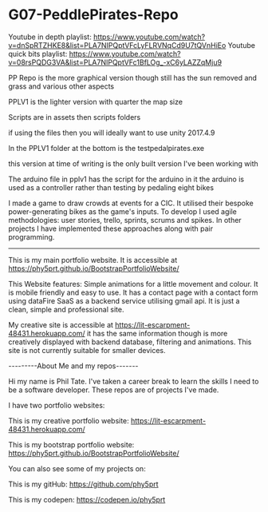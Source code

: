 # G07-PeddlePirates-Repo



Youtube in depth playlist: https://www.youtube.com/watch?v=dnSpRTZHKE8&list=PLA7NIPQptVFcLyFLRVNqCd9U7tQVnHiEo
Youtube quick bits playlist: https://www.youtube.com/watch?v=08rsPQDG3VA&list=PLA7NIPQptVFc1BfLOg_-xC6yLAZZqMju9

PP Repo is the more graphical version though still has the sun removed and grass
and various other aspects

PPLV1 is the lighter version with quarter the map size

Scripts are in assets then scripts folders

if using the files then you will ideally want to use unity 2017.4.9

In the PPLV1 folder at the bottom is the testpedalpirates.exe

this version at time of writing is the only built version I've been working with

The arduino file in pplv1 has the script for the arduino in it
the arduino is used as a controller rather than testing by pedaling eight bikes

I made a game to draw crowds at events for a CIC. It utilised their bespoke power-generating bikes as the game's inputs. To develop I used agile methodologies: user stories, trello, sprints, scrums and spikes. In other projects I have implemented these approaches along with pair programming.



----------


This is my main portfolio website. It is accessible at https://phy5prt.github.io/BootstrapPortfolioWebsite/

This Website features: Simple animations for a little movement and colour. It is mobile friendly and easy to use. It has a contact page with a contact form using dataFire SaaS as a backend service utilising gmail api. It is just a clean, simple and professional site.

My creative site is accessible at https://lit-escarpment-48431.herokuapp.com/ it has the same information though is more creatively displayed with backend database, filtering and animations. This site is not currently suitable for smaller devices.

---------About Me and my repos-------

Hi my name is Phil Tate. I've taken a career break to learn the skills I need to be a software developer. These repos are of projects I've made.

I have two portfolio websites:

This is my creative portfolio website: https://lit-escarpment-48431.herokuapp.com/

This is my bootstrap portfolio website: https://phy5prt.github.io/BootstrapPortfolioWebsite/

You can also see some of my projects on:

This is my gitHub: https://github.com/phy5prt

This is my codepen: https://codepen.io/phy5prt
